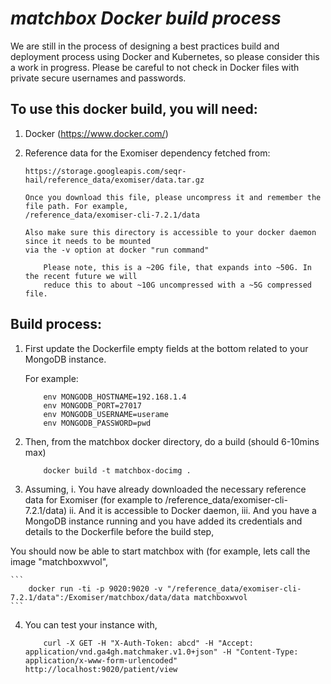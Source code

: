 # <i>matchbox Docker build process</i>

We are still in the process of designing a best practices build and deployment process using Docker and Kubernetes, 
so please consider this a work in progress. Please be careful to not check in Docker files with private secure
usernames and passwords.

## To use this docker build, you will need:

1. Docker (https://www.docker.com/)

2. Reference data for the Exomiser dependency fetched from:
	```
	https://storage.googleapis.com/seqr-hail/reference_data/exomiser/data.tar.gz
	
	Once you download this file, please uncompress it and remember the file path. For example,
	/reference_data/exomiser-cli-7.2.1/data
	
	Also make sure this directory is accessible to your docker daemon since it needs to be mounted
	via the -v option at docker "run command"
	```
	
	```
		Please note, this is a ~20G file, that expands into ~50G. In the recent future we will
		reduce this to about ~10G uncompressed with a ~5G compressed file.
	```
	

## Build process:

1. First update the Dockerfile empty fields at the bottom related to your MongoDB instance.
	
	For example:
	
	```
		env MONGODB_HOSTNAME=192.168.1.4
		env MONGODB_PORT=27017
		env MONGODB_USERNAME=userame
		env MONGODB_PASSWORD=pwd
	```
	
2. Then, from the matchbox docker directory, do a build (should 6-10mins max)
	```
		docker build -t matchbox-docimg .
	```
	
3. Assuming,
	i.   You have already downloaded the necessary reference data for Exomiser (for example to /reference_data/exomiser-cli-7.2.1/data) 
	ii.  And it is accessible to Docker daemon, 
	iii. And you have a MongoDB instance running and you have added its credentials and details to the Dockerfile before
the build step, 

You should now be able to start matchbox with (for example, lets call the image "matchboxwvol",

	```
		docker run -ti -p 9020:9020 -v "/reference_data/exomiser-cli-7.2.1/data":/Exomiser/matchbox/data/data matchboxwvol 
	``` 


4. You can test your instance with,
	
	```
		curl -X GET -H "X-Auth-Token: abcd" -H "Accept: application/vnd.ga4gh.matchmaker.v1.0+json" -H "Content-Type: application/x-www-form-urlencoded" http://localhost:9020/patient/view
	```



 